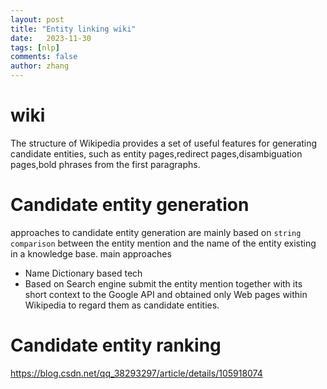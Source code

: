 ```yaml
---
layout: post
title: "Entity linking wiki"
date:   2023-11-30
tags: [nlp]
comments: false
author: zhang
---
```

# wiki
The structure of Wikipedia provides a set of useful features for generating candidate entities, such as entity pages,redirect pages,disambiguation pages,bold phrases from the first paragraphs.
# Candidate entity generation
approaches to candidate entity generation are mainly based on `string comparison` between the entity mention and the name of the entity existing in a knowledge base.
main approaches
- Name Dictionary based tech
- Based on Search engine
submit the entity mention together with its short context to the Google API and obtained only Web pages within Wikipedia to regard them as candidate entities.
# Candidate entity ranking




https://blog.csdn.net/qq_38293297/article/details/105918074
